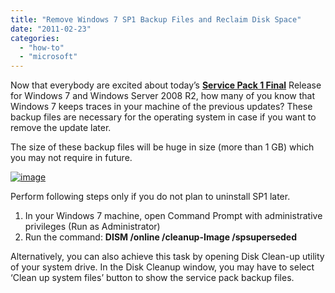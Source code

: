 ```yaml
---
title: "Remove Windows 7 SP1 Backup Files and Reclaim Disk Space"
date: "2011-02-23"
categories: 
  - "how-to"
  - "microsoft"
---
```


Now that everybody are excited about today’s [**Service Pack 1 Final**](http://www.microsoft.com/downloads/en/details.aspx?FamilyID=c3202ce6-4056-4059-8a1b-3a9b77cdfdda&displaylang=en) Release for Windows 7 and Windows Server 2008 R2, how many of you know that Windows 7 keeps traces in your machine of the previous updates? These backup files are necessary for the operating system in case if you want to remove the update later.

The size of these backup files will be huge in size (more than 1 GB) which you may not require in future.

[![image](http://lh4.ggpht.com/_40bmzDo_mBs/TWUakHRSnpI/AAAAAAAABzU/3iGDPifmKLs/image_thumb%5B1%5D.png?imgmax=800 "image")](http://lh3.ggpht.com/_40bmzDo_mBs/TWUajBtxAqI/AAAAAAAABzQ/yPaDj23IfrU/s1600-h/image%5B3%5D.png)

Perform following steps only if you do not plan to uninstall SP1 later.

1. In your Windows 7 machine, open Command Prompt with administrative privileges (Run as Administrator)
2. Run the command: **DISM /online /cleanup-Image /spsuperseded**

Alternatively, you can also achieve this task by opening Disk Clean-up utility of your system drive. In the Disk Cleanup window, you may have to select ‘Clean up system files’ button to show the service pack backup files.
